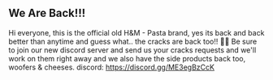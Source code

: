 We Are Back!!!
--------------
Hi everyone, this is the official old H&M - Pasta brand, yes its back and back better than anytime and guess what.. the cracks are back too!! 🥳🎊
Be sure to join our new discord server and send us your cracks requests and we'll work on them right away and we also have the side products back too, woofers & cheeses.
discord: https://discord.gg/ME3egBzCcK
